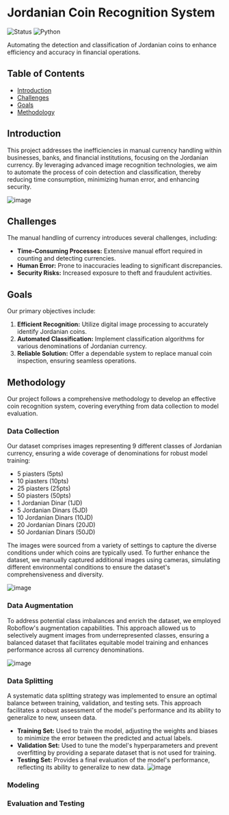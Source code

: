 # Jordanian Coin Recognition System

![Status](https://img.shields.io/badge/status-in%20progress-yellow)
![Python](https://img.shields.io/badge/python-3.8-blue.svg)

Automating the detection and classification of Jordanian coins to enhance efficiency and accuracy in financial operations.

## Table of Contents
- [Introduction](#introduction)
- [Challenges](#challenges)
- [Goals](#goals)
- [Methodology](#methodology)

## Introduction
This project addresses the inefficiencies in manual currency handling within businesses, banks, and financial institutions, focusing on the Jordanian currency. By leveraging advanced image recognition technologies, we aim to automate the process of coin detection and classification, thereby reducing time consumption, minimizing human error, and enhancing security.

![image](https://github.com/nooralsmadi/JordanCurrencyDetection/assets/71272030/31461bfb-3ebf-4278-8528-d5d8dbb1a8a1)


## Challenges
The manual handling of currency introduces several challenges, including:
- **Time-Consuming Processes:** Extensive manual effort required in counting and detecting currencies.
- **Human Error:** Prone to inaccuracies leading to significant discrepancies.
- **Security Risks:** Increased exposure to theft and fraudulent activities.

## Goals
Our primary objectives include:
1. **Efficient Recognition:** Utilize digital image processing to accurately identify Jordanian coins.
2. **Automated Classification:** Implement classification algorithms for various denominations of Jordanian currency.
3. **Reliable Solution:** Offer a dependable system to replace manual coin inspection, ensuring seamless operations.


## Methodology

Our project follows a comprehensive methodology to develop an effective coin recognition system, covering everything from data collection to model evaluation.

### Data Collection

Our dataset comprises images representing 9 different classes of Jordanian currency, ensuring a wide coverage of denominations for robust model training:

- 5 piasters (5pts)
- 10 piasters (10pts)
- 25 piasters (25pts)
- 50 piasters (50pts)
- 1 Jordanian Dinar (1JD)
- 5 Jordanian Dinars (5JD)
- 10 Jordanian Dinars (10JD)
- 20 Jordanian Dinars (20JD)
- 50 Jordanian Dinars (50JD)

The images were sourced from a variety of settings to capture the diverse conditions under which coins are typically used. To further enhance the dataset, we manually captured additional images using cameras, simulating different environmental conditions to ensure the dataset's comprehensiveness and diversity.

![image](https://github.com/nooralsmadi/JordanCurrencyDetection/assets/71272030/a967116a-7f56-4fe9-82fb-8828989452bb)


### Data Augmentation

To address potential class imbalances and enrich the dataset, we employed Roboflow's augmentation capabilities. This approach allowed us to selectively augment images from underrepresented classes, ensuring a balanced dataset that facilitates equitable model training and enhances performance across all currency denominations.

![image](https://github.com/nooralsmadi/JordanCurrencyDetection/assets/71272030/69e9d47a-bb3c-4fa3-83a0-ce5b12af085a)


### Data Splitting

A systematic data splitting strategy was implemented to ensure an optimal balance between training, validation, and testing sets. This approach facilitates a robust assessment of the model's performance and its ability to generalize to new, unseen data.

- **Training Set:** Used to train the model, adjusting the weights and biases to minimize the error between the predicted and actual labels.
- **Validation Set:** Used to tune the model's hyperparameters and prevent overfitting by providing a separate dataset that is not used for training.
- **Testing Set:** Provides a final evaluation of the model's performance, reflecting its ability to generalize to new data.
![image](https://github.com/nooralsmadi/JordanCurrencyDetection/assets/71272030/a38a43e1-ccc9-4bb8-9d08-a2297854fd56)


### Modeling



### Evaluation and Testing


